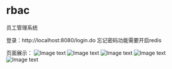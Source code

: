 # rbac
员工管理系统

登录：http://localhost:8080/login.do
忘记密码功能需要开启redis

页面展示：
![Image text](http://120.27.245.202:8081/RbacPicture/1.png)
![Image text](http://120.27.245.202:8081/RbacPicture/2.png)
![Image text](http://120.27.245.202:8081/RbacPicture/3.png)
![Image text](http://120.27.245.202:8081/RbacPicture/4.png)
![Image text](http://120.27.245.202:8081/RbacPicture/5.png)

